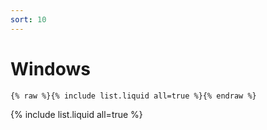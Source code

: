 ```yaml
---
sort: 10
---
```


# Windows

```
{% raw %}{% include list.liquid all=true %}{% endraw %}
```

{% include list.liquid all=true %}

